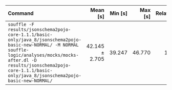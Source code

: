 | Command | Mean [s] | Min [s] | Max [s] | Relative |
|:---|---:|---:|---:|---:|
| `souffle -F results/jsonschema2pojo-core-1.1.1/basic-only/java_8/jsonschema2pojo-basic-new-NORMAL/ -M NORMAL souffle-logic/analyses/mocks/mocks-after.dl -D results/jsonschema2pojo-core-1.1.1/basic-only/java_8/jsonschema2pojo-basic-new-NORMAL/` | 42.145 ± 2.705 | 39.247 | 46.770 | 1.00 |
